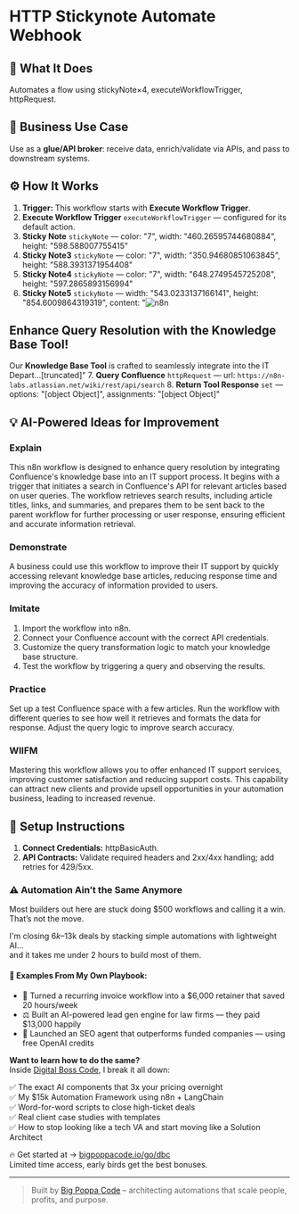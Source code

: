 # HTTP Stickynote Automate Webhook
  ## 🚀 What It Does
  Automates a flow using stickyNote×4, executeWorkflowTrigger, httpRequest.
  
  ## 💼 Business Use Case
  Use as a **glue/API broker**: receive data, enrich/validate via APIs, and pass to downstream systems.
  
  ## ⚙️ How It Works
  1. **Trigger:** This workflow starts with **Execute Workflow Trigger**.
  2. **Execute Workflow Trigger** `executeWorkflowTrigger` — configured for its default action.
3. **Sticky Note** `stickyNote` — color: "7", width: "460.26595744680884", height: "598.588007755415"
4. **Sticky Note3** `stickyNote` — color: "7", width: "350.94680851063845", height: "588.3931371954408"
5. **Sticky Note4** `stickyNote` — color: "7", width: "648.2749545725208", height: "597.2865893156994"
6. **Sticky Note5** `stickyNote` — width: "543.0233137166141", height: "854.6009864319319", content: "![n8n](https://i.imgur.com/qXWqiOd.png)
## Enhance Query Resolution with the Knowledge Base Tool!

Our **Knowledge Base Tool** is crafted to seamlessly integrate into the IT Depart…[truncated]"
7. **Query Confluence** `httpRequest` — url: `https://n8n-labs.atlassian.net/wiki/rest/api/search`
8. **Return Tool Response** `set` — options: "[object Object]", assignments: "[object Object]"
  
  ## 💡 AI-Powered Ideas for Improvement
  ### Explain
This n8n workflow is designed to enhance query resolution by integrating Confluence's knowledge base into an IT support process. It begins with a trigger that initiates a search in Confluence's API for relevant articles based on user queries. The workflow retrieves search results, including article titles, links, and summaries, and prepares them to be sent back to the parent workflow for further processing or user response, ensuring efficient and accurate information retrieval.

### Demonstrate
A business could use this workflow to improve their IT support by quickly accessing relevant knowledge base articles, reducing response time and improving the accuracy of information provided to users.

### Imitate
1. Import the workflow into n8n.
2. Connect your Confluence account with the correct API credentials.
3. Customize the query transformation logic to match your knowledge base structure.
4. Test the workflow by triggering a query and observing the results.

### Practice
Set up a test Confluence space with a few articles. Run the workflow with different queries to see how well it retrieves and formats the data for response. Adjust the query logic to improve search accuracy.

### WIIFM
Mastering this workflow allows you to offer enhanced IT support services, improving customer satisfaction and reducing support costs. This capability can attract new clients and provide upsell opportunities in your automation business, leading to increased revenue.
  
  ## 🔧 Setup Instructions
  1. **Connect Credentials:** httpBasicAuth.
2. **API Contracts:** Validate required headers and 2xx/4xx handling; add retries for 429/5xx.
  
### ⚠️ Automation Ain’t the Same Anymore

Most builders out here are stuck doing $500 workflows and calling it a win.  
That’s not the move.  

I'm closing $6k–$13k deals by stacking simple automations with lightweight AI...  
and it takes me under 2 hours to build most of them.

#### 🧠 Examples From My Own Playbook:
- 🔁 Turned a recurring invoice workflow into a $6,000 retainer that saved 20 hours/week  
- ⚖️ Built an AI-powered lead gen engine for law firms — they paid $13,000 happily  
- 🚀 Launched an SEO agent that outperforms funded companies — using free OpenAI credits  

**Want to learn how to do the same?**  
Inside [Digital Boss Code](https://bigpoppacode.io/go/dbc), I break it all down:

✅ The exact AI components that 3x your pricing overnight  
✅ My $15k Automation Framework using n8n + LangChain  
✅ Word-for-word scripts to close high-ticket deals  
✅ Real client case studies with templates  
✅ How to stop looking like a tech VA and start moving like a Solution Architect  

🔥 Get started at → [bigpoppacode.io/go/dbc](https://bigpoppacode.io/go/dbc)  
Limited time access, early birds get the best bonuses.

---
> Built by [Big Poppa Code](https://bigpoppacode.io) – architecting automations that scale people, profits, and purpose.
  